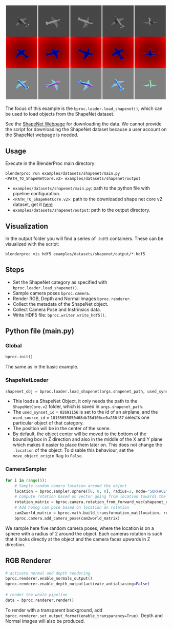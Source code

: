 
<p align="center">
<img src="../../../images/shapenet_rendering.jpg" alt="Front readme image" width=1000>
</p>

The focus of this example is the `bproc.loader.load_shapenet()`, which can be used to load objects from the ShapeNet dataset.

See the [ShapeNet Webpage](http://www.shapenet.org/) for downloading the data. We cannot provide the script for downloading the ShapeNet dataset because a user account on the ShapeNet webpage is needed.

## Usage

Execute in the BlenderProc main directory:

```
blenderproc run examples/datasets/shapenet/main.py <PATH_TO_ShapeNetCore.v2> examples/datasets/shapenet/output
``` 

* `examples/datasets/shapenet/main.py`: path to the python file with pipeline configuration.
* `<PATH_TO_ShapeNetCore.v2>`: path to the downloaded shape net core v2 dataset, get it [here](http://www.shapenet.org/) 
* `examples/datasets/shapenet/output`: path to the output directory.

## Visualization

In the output folder you will find a series of `.hdf5` containers. These can be visualized with the script:

```
blenderproc vis hdf5 examples/datasets/shapenet/output/*.hdf5
``` 

## Steps

* Set the ShapeNet category as specified with `bproc.loader.load_shapenet()`.
* Sample camera poses `bproc.camera`.
* Render RGB, Depth and Normal images `bproc.renderer`.
* Collect the metadata of the ShapeNet object.
* Collect Camera Pose and Instrinsics data.
* Write HDF5 file: `bproc.writer.write_hdf5()`.

 
## Python file (main.py)

### Global

```python
bproc.init()
```

The same as in the basic example.

### ShapeNetLoader 

```python
shapenet_obj = bproc.loader.load_shapenet(args.shapenet_path, used_synset_id="02691156", used_source_id="10155655850468db78d106ce0a280f87")
```

* This loads a ShapeNet Object, it only needs the path to the `ShapeNetCore.v2` folder, which is saved in `args.shapenet_path`.
* The `used_synset_id` = `02691156` is set to the id of an airplane, and the `used_source_id` = `10155655850468db78d106ce0a280f87` selects one particular object of that category.
* The position will be in the center of the scene.
* By default, the object center will be moved to the bottom of the bounding box in Z direction and also in the middle of the X and Y plane which makes it easier to place them later on. This does not change the `.location` of the object. To disable this behaviour, set the `move_object_origin` flag to `False`.


### CameraSampler

```python
for i in range(5):
    # Sample random camera location around the object
    location = bproc.sampler.sphere([0, 0, 0], radius=2, mode="SURFACE")
    # Compute rotation based on vector going from location towards the location of the ShapeNet object
    rotation_matrix = bproc.camera.rotation_from_forward_vec(shapenet_obj.get_location() - location)
    # Add homog cam pose based on location an rotation
    cam2world_matrix = bproc.math.build_transformation_mat(location, rotation_matrix)
    bproc.camera.add_camera_pose(cam2world_matrix)
```

We sample here five random camera poses, where the location is on a sphere with a radius of 2 around the object. 
Each cameras rotation is such that it looks directly at the object and the camera faces upwards in Z direction.


## RGB Renderer

```python
# activate normal and depth rendering
bproc.renderer.enable_normals_output()
bproc.renderer.enable_depth_output(activate_antialiasing=False)

# render the whole pipeline
data = bproc.renderer.render()
```
To render with a transparent background, add `bproc.renderer.set_output_format(enable_transparency=True)`. Depth and Normal images will also be produced.
